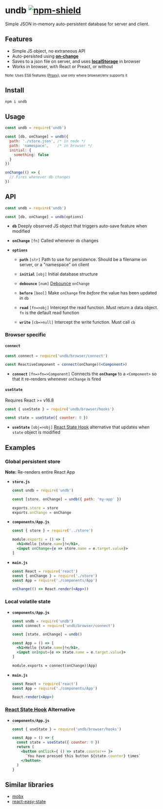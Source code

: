 # undb [![npm-shield]][npm]

Simple JSON in-memory auto-persistent database for server and client.

## Features

* Simple JS object, no extraneous API
* Auto-persisted using **[on-change]**
* Saves to a json file on server, and uses **[localStorage]** in browser
* Works in browser, with React or Preact, or without

<small>Note: Uses ES6 features ([Proxy][proxy-support]), use only where browser/env supports it</small>

## Install

```sh
npm i undb
```

## Usage

```js
const undb = require('undb')

const [db, onChange] = undb({
  path: './store.json', /* in node */
  path: 'namespace',    /* in browser */
  initial: {
    something: false
  }
})

onChange(() => {
  // Fires whenever db changes
})

```

## API

```js
const undb = require('undb')

const [db, onChange] = undb(options)
```

* **`db`** Deeply observed JS object that triggers auto-save feature when modified

* **`onChange`** `[fn]` Called whenever `db` changes

* **`options`**

  * **`path`** `[str]` Path to use for persistence. Should be a filename on server, or a "namespace" on client

  * **`initial`** `[obj]` Initial database structure

  * **`debounce`** `[num]` [Debounce] `onChange`

  * **`before`** `[bool]` Make `onChange` fire *before* the value has been updated in `db`

  * **`read`** `[fn=>obj]` Intercept the read function. Must return a data object. `fn` is the default read function

  * **`write`** `[cb=>null]` Intercept the write function. Must call `cb`

### Browser specific

#### `connect`

```jsx
const connect = require('undb/browser/connect')

const ReactiveComponent = connect(onChange)(<Component>)
```

* **`connect`** `[fn=>fn=>Component]` Connects the **`onChange`** to a `<Component>` so that it re-renders whenever `onChange` is fired

#### `useState`

Requires React >= v16.8

```jsx
const { useState } = require('undb/browser/hooks')

const state = useState({ counter: 0 })
```

* **`useState`** `[obj=>obj]` [React State Hook][hooks-state] alternative that updates when `state` object is modified


## Examples

### Global persistent store

**Note:** Re-renders entire React App

* **`store.js`**

    ```js
    const undb = require('undb')

    const [store, onChange] = undb({ path: 'my-app' })

    exports.store = store
    exports.onChange = onChange
    ```

* **`components/App.js`**

    ```jsx
    const { store } = require('../store')

    module.exports = () => [
      <h1>Hello {store.name}!</h1>,
      <input onChange={e => store.name = e.target.value}>
    ]
    ```

* **`main.js`**

    ```jsx
    const React = require('react')
    const { onChange } = require('./store')
    const App = require('./components/App')

    onChange(() => React.render(<App>))
    ```

### Local volatile state

* **`components/App.js`**

    ```jsx
    const undb = require('undb')
    const connect = require('undb/browser/connect')

    const [state, onChange] = undb()

    const App = () => [
      <h1>Hello {state.name}!</h1>,
      <input onInput={e => state.name = e.target.value}>
    ]

    module.exports = connect(onChange)(App)
    ```

* **`main.js`**

    ```jsx
    const React = require('react')
    const App = require('./components/App')

    React.render(<App>)
    ```

### [React State Hook][hooks-state] Alternative

* **`components/App.js`**

    ```jsx
    const { useState } = require('undb/browser/hooks')

    const App = () => {
      const state = useState({ counter: 0 })
      return (
        <button onClick={ () => state.counter++ }>
          `You have pressed this button ${state.counter} times`
        </button>
      )
    }
    ```

## Similar libraries

* [mobx](https://github.com/mobxjs/mobx)
* [react-easy-state](https://github.com/solkimicreb/react-easy-state)


[ES Proxy]: https://developer.mozilla.org/en/docs/Web/JavaScript/Reference/Global_Objects/Proxy
[proxy-support]: http://caniuse.com/proxy
[localStorage]: https://developer.mozilla.org/en-US/docs/Web/API/Window/localStorage
[on-change]: https://github.com/sindresorhus/on-change
[debounce]: https://github.com/component/debounce
[hooks-state]: https://reactjs.org/docs/hooks-state.html

[npm]: https://www.npmjs.com/package/undb
[npm-shield]: https://img.shields.io/npm/v/undb.svg
